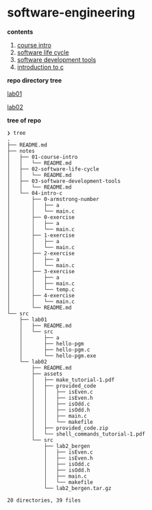 # software-engineering

**contents**

1.  [course intro](./notes/01-course-intro/README.md)
2.  [software life cycle](./notes/02-software-life-cycle/README.md)
3.  [software development tools](./notes/03-software-development-tools/README.md)
4.  [introduction to c](./notes/04-intro-c/README.md)

**repo directory tree**

[lab01](./src/lab01/README.md)

[lab02](./src/lab02/README.md)

**tree of repo**
```
❯ tree
.
├── README.md
├── notes
│   ├── 01-course-intro
│   │   └── README.md
│   ├── 02-software-life-cycle
│   │   └── README.md
│   ├── 03-software-development-tools
│   │   └── README.md
│   └── 04-intro-c
│       ├── 0-armstrong-number
│       │   ├── a
│       │   └── main.c
│       ├── 0-exercise
│       │   ├── a
│       │   └── main.c
│       ├── 1-exercise
│       │   ├── a
│       │   └── main.c
│       ├── 2-exercise
│       │   ├── a
│       │   └── main.c
│       ├── 3-exercise
│       │   ├── a
│       │   ├── main.c
│       │   └── temp.c
│       ├── 4-exercise
│       │   └── main.c
│       └── README.md
└── src
    ├── lab01
    │   ├── README.md
    │   └── src
    │       ├── a
    │       ├── hello-pgm
    │       ├── hello-pgm.c
    │       └── hello-pgm.exe
    └── lab02
        ├── README.md
        ├── assets
        │   ├── make_tutorial-1.pdf
        │   ├── provided_code
        │   │   ├── isEven.c
        │   │   ├── isEven.h
        │   │   ├── isOdd.c
        │   │   ├── isOdd.h
        │   │   ├── main.c
        │   │   └── makefile
        │   ├── provided_code.zip
        │   └── shell_commands_tutorial-1.pdf
        └── src
            ├── lab2_bergen
            │   ├── isEven.c
            │   ├── isEven.h
            │   ├── isOdd.c
            │   ├── isOdd.h
            │   ├── main.c
            │   └── makefile
            └── lab2_bergen.tar.gz

20 directories, 39 files
```

